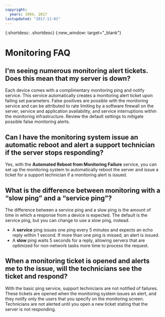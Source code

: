 ```yaml
---
copyright:
  years: 1994, 2017
lastupdated: "2017-11-01"
---
```


{:shortdesc: .shortdesc}
{:new_window: target="_blank"}

<a name="top"></a>
# Monitoring FAQ

<a name="48"></a>
## I'm seeing numerous monitoring alert tickets. Does this mean that my server is down?

Each device comes with a complimentary monitoring ping and notify service. This service automatically creates a monitoring alert ticket upon failing set parameters. False positives are possible with the monitoring service and can be attributed to rate limiting by a software firewall on the server, service and application availability, and service interruptions within the monitoring infrastructure. Review the default settings to mitigate possible false monitoring alerts. 

<a name="354"></a>
## Can I have the monitoring system issue an automatic reboot and alert a support technician if the server stops responding?

Yes, with the **Automated Reboot from Monitoring Failure** service, you can set up the monitoring system to automatically reboot the server and issue a ticket for a support technician if a monitoring alert is issued. 

<a name="1699"></a>
## What is the difference between monitoring with a “slow ping” and a “service ping”?

The difference between a service ping and a slow ping is the amount of time in which a response from a device is expected. The default is the service ping, but you can change to use a slow ping, instead.

* A **service** ping issues one ping every 5 minutes and expects an echo reply within 1 second. If more than one ping is missed, an alert is issued.
* A **slow** ping waits 5 seconds for a reply, allowing servers that are optimized for non-network tasks more time to process the request.


<a name="1000"></a>
## When a monitoring ticket is opened and alerts me to the issue, will the technicians see the ticket and respond?

With the basic ping service, support technicians are not notified of failures. These tickets are opened when the monitoring system issues an alert, and they notify only the users that you specify on the monitoring screen. Technicians are not alerted until you open a new ticket stating that the server is not responding.

